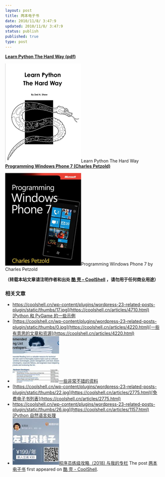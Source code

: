 ```yaml
---
layout: post
title: 两本电子书
date: 2010/11/8/ 3:47:9
updated: 2010/11/8/ 3:47:9
status: publish
published: true
type: post
---
```


[**Learn Python The Hard Way (pdf)**](http://learnpythonthehardway.org/static/LearnPythonTheHardWay.pdf)



[![](../wp-content/uploads/2010/11/Learn-Python-The-Hard-Way.jpg "Learn Python The Hard Way")](http://learnpythonthehardway.org/static/LearnPythonTheHardWay.pdf)Learn Python The Hard Way
[**Programming Windows Phone 7 (Charles Petzold)**](http://download.microsoft.com/download/5/0/A/50A39509-D015-410F-A8F2-A5511E5A988D/Microsoft_Press_ebook_Programming_Windows_Phone_7_PDF.pdf)


[![](../wp-content/uploads/2010/11/Free-Ebook-Programming-Windows-Phone-7-by-Charles-Petzold.jpg "Programming Windows Phone 7 by Charles Petzold")](http://download.microsoft.com/download/5/0/A/50A39509-D015-410F-A8F2-A5511E5A988D/Microsoft_Press_ebook_Programming_Windows_Phone_7_PDF.pdf)Programming Windows Phone 7 by Charles Petzold



**（转载本站文章请注明作者和出处 [酷 壳 – CoolShell](https://coolshell.cn/) ，请勿用于任何商业用途）**



### 相关文章

* [https://coolshell.cn/wp-content/plugins/wordpress-23-related-posts-plugin/static/thumbs/17.jpg](https://coolshell.cn/articles/4710.html)[Python 和 PyGame 的一些示例](https://coolshell.cn/articles/4710.html)
* [https://coolshell.cn/wp-content/plugins/wordpress-23-related-posts-plugin/static/thumbs/0.jpg](https://coolshell.cn/articles/4220.html)[一些有意思的文章和资源](https://coolshell.cn/articles/4220.html)
* [![一些非常不错的资料](../wp-content/uploads/2010/10/Intel-Recommended-Books-for-Developers-150x150.jpg)](https://coolshell.cn/articles/3192.html)[一些非常不错的资料](https://coolshell.cn/articles/3192.html)
* [https://coolshell.cn/wp-content/plugins/wordpress-23-related-posts-plugin/static/thumbs/22.jpg](https://coolshell.cn/articles/2775.html)[免费电子书列表](https://coolshell.cn/articles/2775.html)
* [https://coolshell.cn/wp-content/plugins/wordpress-23-related-posts-plugin/static/thumbs/26.jpg](https://coolshell.cn/articles/1157.html)[Python 自然语言处理](https://coolshell.cn/articles/1157.html)
* [![程序员练级攻略（2018)  与我的专栏](../wp-content/uploads/2018/05/300x262-150x150.jpg)](https://coolshell.cn/articles/18360.html)[程序员练级攻略（2018) 与我的专栏](https://coolshell.cn/articles/18360.html)
The post [两本电子书](https://coolshell.cn/articles/3270.html) first appeared on [酷 壳 - CoolShell](https://coolshell.cn).